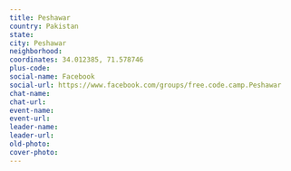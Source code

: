 ```yaml
---
title: Peshawar
country: Pakistan
state: 
city: Peshawar
neighborhood: 
coordinates: 34.012385, 71.578746
plus-code:
social-name: Facebook
social-url: https://www.facebook.com/groups/free.code.camp.Peshawar
chat-name:
chat-url:
event-name:
event-url:
leader-name:
leader-url:
old-photo: 
cover-photo:
---
```

